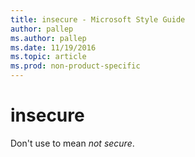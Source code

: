 ```yaml
---
title: insecure - Microsoft Style Guide
author: pallep
ms.author: pallep
ms.date: 11/19/2016
ms.topic: article
ms.prod: non-product-specific
---
```


# insecure

Don't use to mean *not secure*. 
